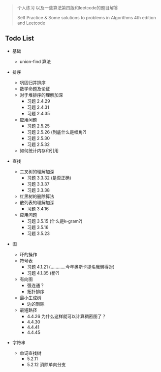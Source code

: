 > 个人练习 以及一些算法第四版和leetcode的题目解答
>
> Self Practice & Some solutions to problems in Algorithms 4th edition and Leetcode

## Todo List

* 基础
    * union-find 算法
* 排序
    * 巩固归并排序
    * 数学命题及论证
    * 对于堆排序的理解加深
        * 习题 2.4.29
        * 习题 2.4.31
        * 习题 2.4.35
    * 应用问题
        * 习题 2.5.25
        * 习题 2.5.26 (到底什么是幅角?)
        * 习题 2.5.30
        * 习题 2.5.32
    * 如何统计内存和引用

* 查找
    * 二叉树的理解加深
        * 习题 3.3.32 (是否正确)
        * 习题 3.3.37
        * 习题 3.3.38
    * 红黑树的删除算法
    * 散列表的理解加深
        * 习题 3.4.16
    * 应用问题
        * 习题 3.5.15 (什么是k-gram?)
        * 习题 3.5.16
        * 习题 3.5.23

* 图
    * 环的操作
    * 符号表
        * 习题 4.1.21 (…………今年奥斯卡提名我懒得对)
        * 习题 4.1.35 (桥?)
    * 有向图
        * 强连通？
        * 拓扑排序
    * 最小生成树
        * 边的删除
    * 最短路径
        * 4.4.26 为什么这样就可以计算稠密图了？
        * 4.4.30
        * 4.4.41 
        * 4.4.45

* 字符串
    * 单词查找树
        * 5.2.11
        * 5.2.12 消除单向分支
